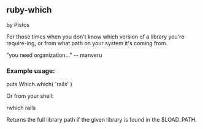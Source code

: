 ## ruby-which

by Pistos

For those times when you don't know which version of a library you're require-ing,
or from what path on your system it's coming from.

"you need organization..." -- manveru

### Example usage:

  puts Which.which( 'rails' )

Or from your shell:

  rwhich rails

Returns the full library path if the given library is found in the $LOAD_PATH.
